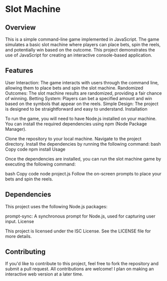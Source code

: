 # Slot Machine



## Overview

This is a simple command-line game implemented in JavaScript. The game simulates a basic slot machine where players can place bets, spin the reels, and potentially win based on the outcome. This project demonstrates the use of JavaScript for creating an interactive console-based application.



## Features

User Interaction: The game interacts with users through the command line, allowing them to place bets and spin the slot machine.
Randomized Outcomes: The slot machine results are randomized, providing a fair chance of winning.
Betting System: Players can bet a specified amount and win based on the symbols that appear on the reels.
Simple Design: The project is designed to be straightforward and easy to understand.
Installation



To run the game, you will need to have Node.js installed on your machine. You can install the required dependencies using npm (Node Package Manager).

Clone the repository to your local machine.
Navigate to the project directory.
Install the dependencies by running the following command:
bash
Copy code
npm install
Usage



Once the dependencies are installed, you can run the slot machine game by executing the following command:

bash
Copy code
node project.js
Follow the on-screen prompts to place your bets and spin the reels.



## Dependencies

This project uses the following Node.js packages:

prompt-sync: A synchronous prompt for Node.js, used for capturing user input.
License

This project is licensed under the ISC License. See the LICENSE file for more details.



## Contributing

If you'd like to contribute to this project, feel free to fork the repository and submit a pull request. All contributions are welcome! I plan on making an interactive web version at a later time.
